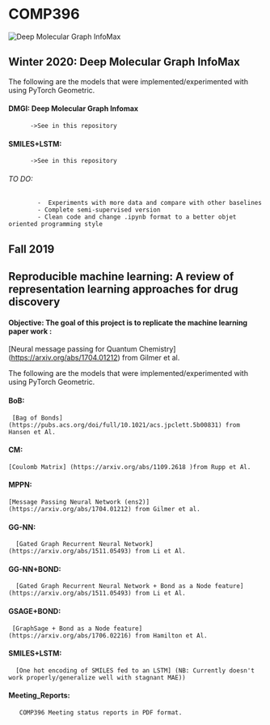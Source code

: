 # COMP396
![Deep Molecular Graph InfoMax](link-to-image)
## Winter 2020: Deep Molecular Graph InfoMax

The following are the models that were implemented/experimented with using PyTorch Geometric.
#### DMGI: Deep Molecular Graph Infomax
          ->See in this repository
####  SMILES+LSTM: 
          ->See in this repository          
###### TO DO: 
            -  Experiments with more data and compare with other baselines
            - Complete semi-supervised version
            - Clean code and change .ipynb format to a better objet oriented programming style
## Fall 2019
## Reproducible machine learning: A review of representation learning approaches for drug discovery

#### Objective: The goal  of this project is to replicate the machine learning paper work : 
[Neural message passing for Quantum Chemistry] (https://arxiv.org/abs/1704.01212) from Gilmer et al. 

The following are the models that were implemented/experimented with using PyTorch Geometric.


#### BoB:
     [Bag of Bonds] (https://pubs.acs.org/doi/full/10.1021/acs.jpclett.5b00831) from Hansen et Al. 


#### CM:
    [Coulomb Matrix] (https://arxiv.org/abs/1109.2618 )from Rupp et Al.
    
     
#### MPPN: 
    [Message Passing Neural Network (ens2)] (https://arxiv.org/abs/1704.01212) from Gilmer et al. 

     
#### GG-NN: 
      [Gated Graph Recurrent Neural Network] (https://arxiv.org/abs/1511.05493) from Li et Al.
      
     
#### GG-NN+BOND: 
      [Gated Graph Recurrent Neural Network + Bond as a Node feature] (https://arxiv.org/abs/1511.05493) from Li et Al.
      
     
#### GSAGE+BOND: 
     [GraphSage + Bond as a Node feature]  (https://arxiv.org/abs/1706.02216) from Hamilton et Al.             

#### SMILES+LSTM: 
      [One hot encoding of SMILES fed to an LSTM] (NB: Currently doesn't work properly/generalize well with stagnant MAE))
            
#### Meeting_Reports:       
       COMP396 Meeting status reports in PDF format.
